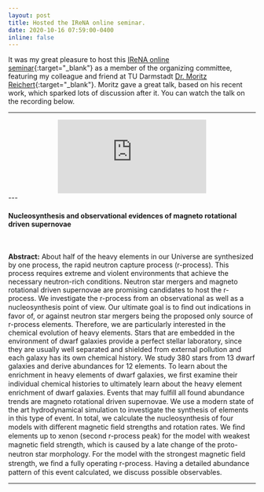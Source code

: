 ```yaml
---
layout: post
title: Hosted the IReNA online seminar.
date: 2020-10-16 07:59:00-0400
inline: false
---
```


It was my great pleasure to host this [IReNA online seminar](https://www.jinaweb.org/events/online-seminar-series){:target="\_blank"}
as a member of the organizing committee, featuring my colleague and friend at TU Darmstadt [Dr. Moritz Reichert](https://theorie.ikp.physik.tu-darmstadt.de/astro/people/people_reichert.php){:target="\_blank"}. Moritz gave a great talk, based on his recent work, which sparked lots of discussion after it. You
can watch the talk on the recording below.

---
<center>
<div class='video-container'>
<iframe width="60%" src="https://www.youtube.com/embed/6UHg_dtVTf0" frameborder="0" allow="accelerometer; autoplay; clipboard-write; encrypted-media; gyroscope; picture-in-picture" allowfullscreen></iframe>
</div>
</center>
---

####  Nucleosynthesis and observational evidences of magneto rotational driven supernovae

<br>

**Abstract:** About half of the heavy elements in our Universe are synthesized by one process, the rapid neutron capture process (r-process). This process requires extreme and violent environments that achieve the necessary neutron-rich conditions. Neutron star mergers and magneto rotational driven supernovae are promising candidates to host the r-process. We investigate the r-process from an observational as well as a nucleosynthesis point of view. Our ultimate goal is to ﬁnd out indications in favor of, or against neutron star mergers being the proposed only source of r-process elements. Therefore, we are particularly interested in the chemical evolution of heavy elements. Stars that are embedded in the environment of dwarf galaxies provide a perfect stellar laboratory, since they are usually well separated and shielded from external pollution and each galaxy has its own chemical history. We study 380 stars from 13 dwarf galaxies and derive abundances for 12 elements. To learn about the enrichment in heavy elements of dwarf galaxies, we ﬁrst examine their individual chemical histories to ultimately learn about the heavy element enrichment of dwarf galaxies. Events that may fulﬁll all found abundance trends are magneto rotational driven supernovae. We use a modern state of the art hydrodynamical simulation to investigate the synthesis of elements in this type of event. In total, we calculate the nucleosynthesis of four models with diﬀerent magnetic ﬁeld strengths and rotation rates. We ﬁnd elements up to xenon (second r-process peak) for the model with weakest magnetic ﬁeld strength, which is caused by a late change of the proto-neutron star morphology. For the model with the strongest magnetic ﬁeld strength, we ﬁnd a fully operating r-process. Having a detailed abundance pattern of this event calculated, we discuss possible observables.

---
